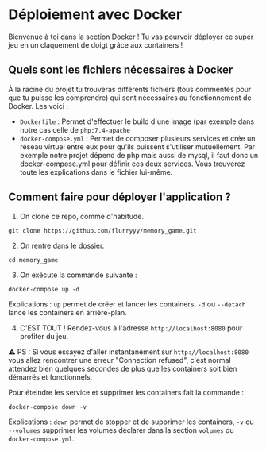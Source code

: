 # Déploiement avec Docker
Bienvenue à toi dans la section Docker ! Tu vas pourvoir déployer ce super jeu en un claquement de doigt grâce aux containers !
## Quels sont les fichiers nécessaires à Docker
À la racine du projet tu trouveras différents fichiers (tous commentés pour que tu puisse les comprendre) qui sont nécessaires au fonctionnement de Docker. Les voici :
- `Dockerfile` : Permet d'effectuer le build d'une image (par exemple dans notre cas celle de `php:7.4-apache`
- `docker-compose.yml` : Permet de composer plusieurs services et crée un réseau virtuel entre eux pour qu'ils puissent s'utiliser mutuellement. Par exemple notre projet dépend de php mais aussi de mysql, il faut donc un docker-compose.yml pour définir ces deux services. Vous trouverez toute les explications dans le fichier lui-même.
## Comment faire pour déployer l'application ?
1. On clone ce repo, comme d'habitude.
```
git clone https://github.com/flurryyy/memory_game.git
```
2. On rentre dans le dossier.
```
cd memory_game
```
3. On exécute la commande suivante : 
```
docker-compose up -d
```
Explications : `up` permet de créer et lancer les containers, `-d` ou `--detach` lance les containers en arrière-plan.

4. C'EST TOUT ! Rendez-vous à l'adresse `http://localhost:8080` pour profiter du jeu.

⚠️ PS : Si vous essayez d'aller instantanément sur `http://localhost:8080` vous allez rencontrer une erreur "Connection refused", c'est normal attendez bien quelques secondes de plus que les containers soit bien démarrés et fonctionnels. 

Pour éteindre les service et supprimer les containers fait la commande :
```
docker-compose down -v
```
Explications : `down` permet de stopper et de supprimer les containers, `-v` ou `--volumes` supprimer les volumes déclarer dans la section `volumes` du `docker-compose.yml`.
